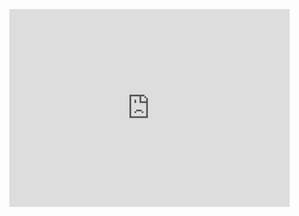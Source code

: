 <iframe src="https://trinket.io/embed/python3/cec9676a39?outputOnly=true&runOption=run&runMode=console" width="100%" height="356" frameborder="0" marginwidth="0" marginheight="0" allowfullscreen></iframe>
